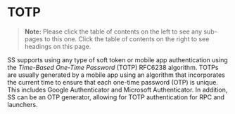 [title]: # "TOTP"
[tags]: # "Authentication, Credentials, 2FA"
[priority]: #

# TOTP

> **Note:** Please click the table of contents on the left to see any sub-pages to this one. Click the table of contents on the right to see headings on this page.

SS supports using any type of soft token or mobile app authentication using the *Time-Based One-Time Password* (TOTP) RFC6238 algorithm. TOTPs are usually generated  by a mobile app using an algorithm that incorporates the current time to ensure that each one-time password (OTP) is unique. This includes Google Authenticator and Microsoft Authenticator. In addition, SS can be an OTP generator, allowing for TOTP authentication for RPC and launchers.
